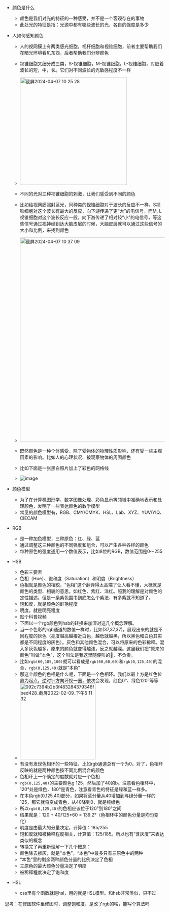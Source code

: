 - 颜色是什么
  - 颜色是我们对光的特征的一种感受，并不是一个客观存在的事物
  - 此处光的特征是指：光源中都有哪些波长的光，各自的强度是多少

- 人如何感知颜色
  - 人的视网膜上有两类感光细胞，视杆细胞和视锥细胞，前者主要帮助我们在暗光环境看见东西，后者帮助我们分辨颜色
  - 视锥细胞又细分成三类，S-视锥细胞，M-视锥细胞，L-视锥细胞，对应着波长的短，中，长。它们对不同波长的光敏感程度不一样
  - <img width="337" alt="截屏2024-04-07 10 25 28" src="https://github.com/zhaoyan11/template-for-eslint/assets/27720345/4bd66e3f-bdab-4c29-aa9a-51fa832f09c5">
  - 不同的光对三种视锥细胞的刺激，让我们感受到不同的颜色
  - 比如给视网膜照射蓝光，同种类的视锥细胞对于波长的反应不一样，S视锥细胞对这个波长有最大的反应，向下游传递了更“大”的电信号，而M, L视锥细胞对这个波长反应一般，向下游传递了相对较“小”的电信号，等这些信号通过视神经到达大脑皮层的时候，大脑皮层就可以通过这些信号的大小和比例，来找到颜色
  - <img width="641" alt="截屏2024-04-07 10 37 09" src="https://github.com/zhaoyan11/template-for-eslint/assets/27720345/b56cf8ad-6505-4889-8e13-a65b63d64559">

  - 既然颜色是一种个体感受，除了受物体的物理性质影响，还有受一些主观因素的影响。比如人的心理状况、被观察物体的周围颜色
  - 比如下面是一张黑白照片加上了彩色的网格线
  - ![image](https://github.com/zhaoyan11/template-for-eslint/assets/27720345/1c646f8a-9447-4076-93d5-1534852122b1)

- 颜色模型
  - 为了在计算机图形学、数字图像处理、彩色显示等领域中准确地表示和处理颜色，发明了一些表达颜色的数学模型
  - 常见的颜色模型有，RGB、CMY/CMYK、HSL、Lab、XYZ、YUV/YIQ、CIECAM
 
- RGB
  - 是一种加色模型，三种原色：红、绿、蓝
  - 通过调整这三种颜色的不同强度和组合，可以产生各种各样的颜色
  - 每种原色的强度通用一个数值表示，比如8位的RGB，数值范围是0～255

- HSB
  - 色彩三要素
  - 色相（Hue）、饱和度（Saturation）和明度（Brightness）
  - 色相就是颜色的相貌，“色相”这个翻译得太高端了让人看不懂，大概就是颜色的类型、相貌的意思，如红色、紫红、洋红。照我的理解是对颜色的定性描述。但是一条紫色围巾到底怎么个紫法、有多紫就不知道了。
  - 饱和度，就是颜色的鲜艳程度
  - 明度，就是明亮程度
  - 贴个科普视频
  - 下面以一个rgb颜色到hsb的转换来加深对这几个概念理解。
  - 当一个色彩的rgb通道的数值一样时，比如(37,37,37)，展现出来的就是不同程度的灰色（亮度越高越接近白色，越低就越黑，所以黑色和白色其实都是不同程度的灰色）。灰色和其他颜色混合，可以将原来的色彩稀释。混入多灰色越多，原来的颜色就变得越浅，反之就越深。这里我们把“原来的颜色”叫做“本色”，这个叫法是我这里随便叫的🫤，不负责。
  - 比如`rgb(60,185,100)`就可以看成是`rgb(60,60,60)`和`rgb(0,125,40)`的混合，`rgb(0,125,40)`就是“本色”
  - 那这个颜色的色相是什么呢，下面是一个色相环。我们以最上方是红色位置为起点，逆时针方向环视一圈，依次会发现，红色0°、绿色120°等等
  - <img width="238" alt="092c7394b2b3f483284379346fbed428_截屏2022-02-09_下午5 11 32" src="https://github.com/zhaoyan11/template-for-eslint/assets/27720345/9f3c1386-4e70-4794-ad7d-698966d4a487">
  - 有没有发现色相环的一些特征，比如rgb通道总有一个为0。对了，色相环反映的就是两种颜色按不同比例混合的颜色
  - 色相环上一个确定的度数就对应一个色相
  - `rgb(0,125,40)`的主要颜色g 125，然后加了40的b。注意看色相环中，120°处是绿色，180°是青色，注意看青色的特征是绿和蓝一样多。
  - 在本色rgb(0,125,40)部分，如果将蓝分量从40增加到与绿分量一样的125，那它就将变成青色，从40降到0，就是纯绿色
  - 所以`rgb(0,125,40)`的色相应该位于120°到180°之间
  - 结果就是：120 + 40/125*60 = 139.2°（色相环中的颜色分量是均匀变化）
  - 明度是由最大的分量决定，计算值：185/255
  - 饱和度就和被稀释程度相关，计算值：125/185。所以也有“含灰度”来表达类似的概念
  - 转换完了再重新理解一下几个概念：
  - 颜色除去掺灰，就是“本色”，“本色”中最多只有三原色中的两种
  - “本色”里的剩余两种颜色分量的比例决定了色相
  - 三原色的最大颜色分量决定了明度
  - 被稀释程度决定了饱和度

- HSL
  - css里有个函数就是hsl，用的就是HSL模型。和hsb非常类似，只不过
 
思考：在修图软件里修图时，调整饱和度，是改了rgb的啥，能写个算法吗
